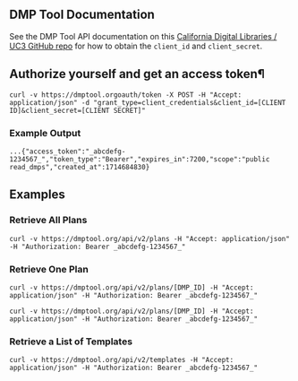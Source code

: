 ## DMP Tool Documentation
See the DMP Tool API documentation on this [California Digital Libraries / UC3 GitHub repo](https://github.com/CDLUC3/dmptool/wiki/API-Overview) for how to obtain the `client_id` and `client_secret`.

## Authorize yourself and get an access token¶
`curl -v https://dmptool.orgoauth/token -X POST -H "Accept: application/json" -d "grant_type=client_credentials&client_id=[CLIENT ID]&client_secret=[CLIENT SECRET]"`

### Example Output
`...{"access_token":"_abcdefg-1234567_","token_type":"Bearer","expires_in":7200,"scope":"public read_dmps","created_at":1714684830}`

## Examples

### Retrieve All Plans
`curl -v https://dmptool.org/api/v2/plans -H "Accept: application/json" -H "Authorization: Bearer _abcdefg-1234567_"`

### Retrieve One Plan
`curl -v https://dmptool.org/api/v2/plans/[DMP_ID] -H "Accept: application/json" -H "Authorization: Bearer _abcdefg-1234567_"`

`curl -v https://dmptool.org/api/v2/plans/[DMP_ID] -H "Accept: application/json" -H "Authorization: Bearer _abcdefg-1234567_"`

### Retrieve a List of Templates

`curl -v https://dmptool.org/api/v2/templates -H "Accept: application/json" -H "Authorization: Bearer _abcdefg-1234567_"`
